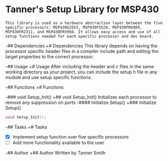 # Tanner's Setup Library for MSP430
	This library is used as a hardware abstraction layer between the five specific processors: MSP430G2553, MSP430F5529, MSP430FR6989, MSP430FR2311, and MSP430FR5994. It allows easy access and use of all setup functions needed for each specific processor and dev board.
  
 -## Dependencies
 +# Dependencies
  This library depends on having the processor specific header files in a compiler include path and editing the target properties to the correct processor.
  
 -## Usage
 +# Usage
  After including the header and c files in the same working directory as your project, you can include the setup.h file in any module and use setup specific functions.

 -## Functions
 +# Functions
  
 -### void Setup_Init()
 +## void Setup_Init()
  Initializes each processor to remove any suppression on ports
 -#### Initialize Setup()
 +### Initialize Setup()
  ```c
  void Setup_Init();
  ```
  
 -## Tasks
 +# Tasks
  - [x] Implement setup function over five specific processors
  - [ ] Add more functionality available to the user
  
  -## Author
  +## Author
	Written by Tanner Smith
